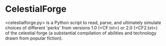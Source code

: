 # CelestialForge

<celestialforge.py> is a Python script to read, parse, and ultimately simulate choices of different 'perks' from versions 1.0 (<CF.txt>) or 2.0 (<CF2.txt>) of the celestial forge (a substantial compilation of abilities and technology drawn from popular fiction).
